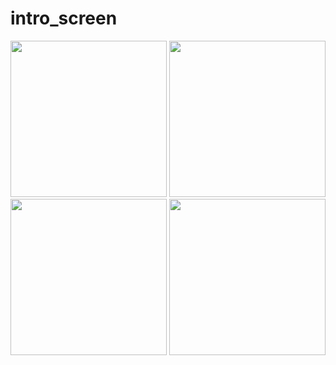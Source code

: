 # intro_screen

<img src="https://user-images.githubusercontent.com/121868653/215408003-c4815a40-af4f-4bba-a950-dda1d3676550.jpg" width="250px">
<img src="https://user-images.githubusercontent.com/121868653/215408051-986dcd68-7d1a-4949-8f8f-3e68aae4f11a.jpg" width="250px">
<img src="https://user-images.githubusercontent.com/121868653/215408089-78c0c6dc-2e27-47b1-a71f-9931bc523fa5.jpg" width="250px">
<img src="https://user-images.githubusercontent.com/121868653/215408118-69b74863-ae95-4914-ad46-4746d05dc054.jpg" width="250px">


